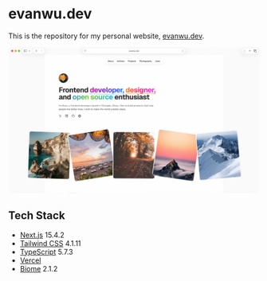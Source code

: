 # evanwu.dev

This is the repository for my personal website, [evanwu.dev](https://evanwu.dev).

![Preview](./public/opengraph-image.png)

## Tech Stack

- [Next.js](https://nextjs.org) 15.4.2
- [Tailwind CSS](https://tailwindcss.com) 4.1.11
- [TypeScript](https://www.typescriptlang.org) 5.7.3
- [Vercel](https://vercel.com)
- [Biome](https://biomejs.dev) 2.1.2

